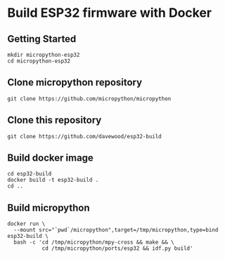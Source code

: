 # Build ESP32 firmware with Docker

## Getting Started
```
mkdir micropython-esp32
cd micropython-esp32
```

## Clone micropython repository
```
git clone https://github.com/micropython/micropython
```

## Clone this repository
`git clone https://github.com/davewood/esp32-build`

## Build docker image
```
cd esp32-build
docker build -t esp32-build .
cd ..
```

## Build micropython
```
docker run \
  --mount src="`pwd`/micropython",target=/tmp/micropython,type=bind esp32-build \
  bash -c 'cd /tmp/micropython/mpy-cross && make && \
           cd /tmp/micropython/ports/esp32 && idf.py build'
```
